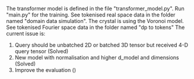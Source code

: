 The transformer model is defined in the file "transformer_model.py". Run "main.py" for the training.
See tokenised real space data in the folder named "domain data simulation". The crystal is using the Voronoi model.
See tokenised Fourier space data in the folder named "dp to tokens"
The current issue is: 
1. Query should be unbatched 2D or batched 3D tensor but received 4-D query tensor (Solved)
2. New model with normalisation and higher d_model and dimensions (Solved)
3. Improve the evaluation ()
